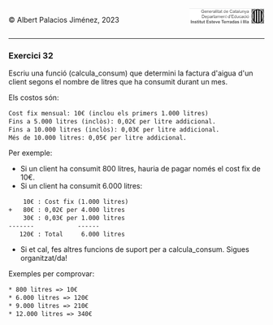 <div style="display: flex; width: 100%;">
    <div style="flex: 1; padding: 0px;">
        <p>© Albert Palacios Jiménez, 2023</p>
    </div>
    <div style="flex: 1; padding: 0px; text-align: right;">
        <img src="../../assets/ieti.png" height="32" alt="Logo de IETI" style="max-height: 32px;">
    </div>
</div>
<hr/>

### Exercici 32

Escriu una funció (calcula_consum) que determini la factura d'aigua d'un client segons el nombre de litres que ha consumit durant un mes.

Els costos són:
```text
Cost fix mensual: 10€ (inclou els primers 1.000 litres)
Fins a 5.000 litres (inclòs): 0,02€ per litre addicional.
Fins a 10.000 litres (inclòs): 0,03€ per litre addicional.
Més de 10.000 litres: 0,05€ per litre addicional.
```
Per exemple:
* Si un client ha consumit 800 litres, hauria de pagar només el cost fix de 10€.
* Si un client ha consumit 6.000 litres: 
```text
    10€ : Cost fix (1.000 litres)
+   80€ : 0,02€ per 4.000 litres
    30€ : 0,03€ per 1.000 litres
-------            ------
   120€ : Total     6.000 litres
```
* Si et cal, fes altres funcions de suport per a calcula_consum. Sigues organitzat/da!

Exemples per comprovar:
```text
* 800 litres => 10€
* 6.000 litres => 120€
* 9.000 litres => 210€
* 12.000 litres => 340€
```

